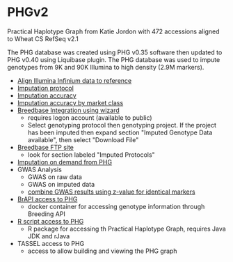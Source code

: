 # PHGv2
Practical Haplotype Graph from Katie Jordon with 472 accessions aligned to Wheat CS RefSeq v2.1

The PHG database was created using PHG v0.35 software then updated to PHG v0.40 using Liquibase plugin.
The PHG database was used to impute genotypes from 9K and 90K Illumina to high density (2.9M markers).

* [Align Illumina Infinium data to reference](https://github.com/TriticeaeToolbox/PHGv2/blob/main/align2Genome)
* [Imputation protocol](https://github.com/TriticeaeToolbox/PHGv2/tree/main/imputation)
* [Imputation accuracy](https://github.com/TriticeaeToolbox/PHGv2/blob/main/accuracy/PHG_accuracy_v2.pdf) 
* [Imputation accuracy by market class](https://github.com/TriticeaeToolbox/PHGv2/tree/main/cluster-snprelate)
* [Breedbase Integration using wizard](https://wheat.triticeaetoolbox.org/breeders/search)
  - requires logon account (available to public)
  - Select genotyping protocol then genotyping project. If the project has been imputed then expand section "Imputed Genotype Data available", then select "Download File"
* [Breedbase FTP site](https://files.triticeaetoolbox.org/)
  - look for section labeled "Imputed Protocols"
* [Imputation on demand from PHG](https://github.com/TriticeaeToolbox/PHGv2/tree/main/imputation-precomputed/README.md)
* GWAS Analysis
  - GWAS on raw data
  - GWAS on imputed data
  - [combine GWAS results using z-value for identical markers](https://wheat.triticeaetoolbox.org/genome/gwas.pl)
* [BrAPI access to PHG](https://bitbucket.org/bucklerlab/phg_webktor_service/src/master/)
  - docker container for accessing genotype information through Breeding API
* [R script access to PHG](https://maize-genetics.github.io/rPHG/)
  - R package for accessing th Practical Haplotype Graph, requires Java JDK and rJava
* TASSEL access to PHG
  - access to allow building and viewing the PHG graph
